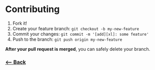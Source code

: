 # Contributing

1. Fork it!
2. Create your feature branch: `git checkout -b my-new-feature`
3. Commit your changes: `git commit -m '[add][xl]: some feature'`
4. Push to the branch: `git push origin my-new-feature`

**After your pull request is merged**, you can safely delete your branch.

### [<-- Back](https://github.com/mariorodeghiero/react-movie-chat)